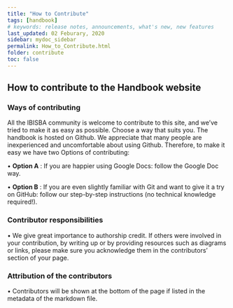 ```yaml
---
title: "How to Contribute"
tags: [handbook]
# keywords: release notes, announcements, what's new, new features
last_updated: 02 Feburary, 2020
sidebar: mydoc_sidebar
permalink: How_to_Contribute.html
folder: contribute
toc: false
---
```


## How to contribute to the Handbook website 

### Ways of contributing
  All the IBISBA community is welcome to contribute to this site, and we’ve tried to make it as easy as possible. Choose a way that suits you. The handbook is hosted on Github. We appreciate that many people are inexperienced and uncomfortable about using Github. Therefore, to make it easy we have two Options of contributing: 

  •	**Option A** : If you are happier using Google Docs: follow the Google Doc way.  
  
  •	**Option B** : If you are even slightly familiar with Git and want to give it a try on GitHub: follow our step-by-step instructions
                 (no technical knowledge required!).  
                 
                 
### Contributor responsibilities
  
• We give great importance to authorship credit. If others were involved in your contribution, by writing up or by providing resources such as diagrams or links, 
  please make sure you acknowledge them in the contributors’ section of your page.
  
### Attribution of the contributors
• Contributors will be shown at the bottom of the page if listed in the metadata of the markdown file.
  
